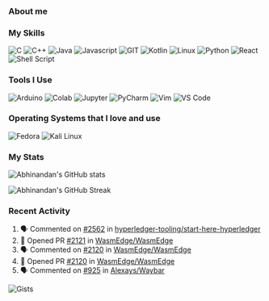 ### About me


### My Skills
![C](https://img.shields.io/badge/c-%3776AB.svg?style=for-the-badge&logo=c&logoColor=white&color=A8B9CC)
![C++](https://img.shields.io/badge/C%2B%2B-00599C?style=for-the-badge&logo=c%2B%2B&logoColor=white)
![Java](https://img.shields.io/badge/java-%7396.svg?style=for-the-badge&logo=java&logoColor=white&color=007396)
![Javascript](https://img.shields.io/badge/javscript-%F7DF1E.svg?style=for-the-badge&logo=javascript&logoColor=black&color=F7DF1E)
![GIT](https://img.shields.io/badge/git-%3776AB.svg?style=for-the-badge&logo=git&logoColor=white&color=F05032)
![Kotlin](https://img.shields.io/badge/Kotlin-0095D5?&style=for-the-badge&logo=kotlin&logoColor=white)
![Linux](https://img.shields.io/badge/linux-%FCC624.svg?style=for-the-badge&logo=linux&logoColor=black&color=FCC624)
![Python](https://img.shields.io/badge/python-%3776AB.svg?style=for-the-badge&logo=python&logoColor=white&color=3776AB)
![React](https://img.shields.io/badge/React-20232A?style=for-the-badge&logo=react&logoColor=61DAFB)
![Shell Script](https://img.shields.io/badge/Shell_Script-121011?style=for-the-badge&logo=gnu-bash&logoColor=white)



### Tools I Use
![Arduino](https://img.shields.io/badge/Arduino_IDE-00979D?style=for-the-badge&logo=arduino&logoColor=white)
![Colab](https://img.shields.io/badge/Colab-F9AB00?style=for-the-badge&logo=googlecolab&color=525252)
![Jupyter](https://img.shields.io/badge/jupyter-%3776AB.svg?style=for-the-badge&logo=jupyter&logoColor=white&color=F37626)
![PyCharm](https://img.shields.io/badge/PyCharm-000000.svg?&style=for-the-badge&logo=PyCharm&logoColor=white)
![Vim](https://img.shields.io/badge/VIM-%2311AB00.svg?&style=for-the-badge&logo=vim&logoColor=white)
![VS Code](https://img.shields.io/badge/VS%20Code-007ACC.svg?&style=for-the-badge&logo=visual-studio-code&logoColor=white)


### Operating Systems that I love and use
![Fedora](https://img.shields.io/badge/Fedora-294172?style=for-the-badge&logo=fedora&logoColor=white)
![Kali Linux](https://img.shields.io/badge/Kali_Linux-557C94?style=for-the-badge&logo=kali-linux&logoColor=white)

### My Stats

![Abhinandan's GitHub stats](https://github-readme-stats.vercel.app/api?username=abhinandanudupa&theme=gruvbox_light&show_icons=true&hide=stars)


![Abhinandan's GitHub Streak](https://github-readme-streak-stats.herokuapp.com/?user=abhinandanudupa&theme=gruvbox-light)


### Recent Activity
<!--START_SECTION:activity-->
1. 🗣 Commented on [#2562](https://github.com/hyperledger-tooling/start-here-hyperledger/issues/2562) in [hyperledger-tooling/start-here-hyperledger](https://github.com/hyperledger-tooling/start-here-hyperledger)
2. 💪 Opened PR [#2121](https://github.com/WasmEdge/WasmEdge/pull/2121) in [WasmEdge/WasmEdge](https://github.com/WasmEdge/WasmEdge)
3. 🗣 Commented on [#2120](https://github.com/WasmEdge/WasmEdge/issues/2120) in [WasmEdge/WasmEdge](https://github.com/WasmEdge/WasmEdge)
4. 💪 Opened PR [#2120](https://github.com/WasmEdge/WasmEdge/pull/2120) in [WasmEdge/WasmEdge](https://github.com/WasmEdge/WasmEdge)
5. 🗣 Commented on [#925](https://github.com/Alexays/Waybar/issues/925) in [Alexays/Waybar](https://github.com/Alexays/Waybar)
<!--END_SECTION:activity-->

![Gists](https://gists-readme.yizack.com/api?user=abhinandanudupa)


<!---

- 👋 Hi, I’m @abhinandanudupa
- 👀 I’m interested in machine learning, ethical hacking and a bit of web dev
- 🌱 I’m currently learning linear ression and nodeJS
- 💞️ I’m looking to collaborate on anything worth-while 

abhinandanudupa/abhinandanudupa is a ✨ special ✨ repository because its `README.md` (this file) appears on your GitHub profile.
You can click the Preview link to take a look at your changes.
--->
